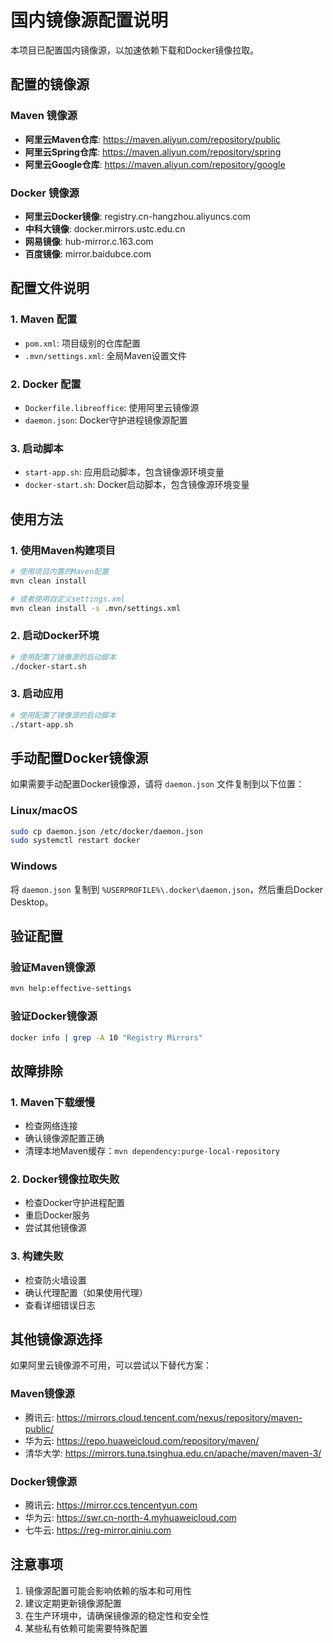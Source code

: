 # 国内镜像源配置说明

本项目已配置国内镜像源，以加速依赖下载和Docker镜像拉取。

## 配置的镜像源

### Maven 镜像源
- **阿里云Maven仓库**: https://maven.aliyun.com/repository/public
- **阿里云Spring仓库**: https://maven.aliyun.com/repository/spring
- **阿里云Google仓库**: https://maven.aliyun.com/repository/google

### Docker 镜像源
- **阿里云Docker镜像**: registry.cn-hangzhou.aliyuncs.com
- **中科大镜像**: docker.mirrors.ustc.edu.cn
- **网易镜像**: hub-mirror.c.163.com
- **百度镜像**: mirror.baidubce.com

## 配置文件说明

### 1. Maven 配置
- `pom.xml`: 项目级别的仓库配置
- `.mvn/settings.xml`: 全局Maven设置文件

### 2. Docker 配置
- `Dockerfile.libreoffice`: 使用阿里云镜像源
- `daemon.json`: Docker守护进程镜像源配置

### 3. 启动脚本
- `start-app.sh`: 应用启动脚本，包含镜像源环境变量
- `docker-start.sh`: Docker启动脚本，包含镜像源环境变量

## 使用方法

### 1. 使用Maven构建项目
```bash
# 使用项目内置的Maven配置
mvn clean install

# 或者使用自定义settings.xml
mvn clean install -s .mvn/settings.xml
```

### 2. 启动Docker环境
```bash
# 使用配置了镜像源的启动脚本
./docker-start.sh
```

### 3. 启动应用
```bash
# 使用配置了镜像源的启动脚本
./start-app.sh
```

## 手动配置Docker镜像源

如果需要手动配置Docker镜像源，请将 `daemon.json` 文件复制到以下位置：

### Linux/macOS
```bash
sudo cp daemon.json /etc/docker/daemon.json
sudo systemctl restart docker
```

### Windows
将 `daemon.json` 复制到 `%USERPROFILE%\.docker\daemon.json`，然后重启Docker Desktop。

## 验证配置

### 验证Maven镜像源
```bash
mvn help:effective-settings
```

### 验证Docker镜像源
```bash
docker info | grep -A 10 "Registry Mirrors"
```

## 故障排除

### 1. Maven下载缓慢
- 检查网络连接
- 确认镜像源配置正确
- 清理本地Maven缓存：`mvn dependency:purge-local-repository`

### 2. Docker镜像拉取失败
- 检查Docker守护进程配置
- 重启Docker服务
- 尝试其他镜像源

### 3. 构建失败
- 检查防火墙设置
- 确认代理配置（如果使用代理）
- 查看详细错误日志

## 其他镜像源选择

如果阿里云镜像源不可用，可以尝试以下替代方案：

### Maven镜像源
- 腾讯云: https://mirrors.cloud.tencent.com/nexus/repository/maven-public/
- 华为云: https://repo.huaweicloud.com/repository/maven/
- 清华大学: https://mirrors.tuna.tsinghua.edu.cn/apache/maven/maven-3/

### Docker镜像源
- 腾讯云: https://mirror.ccs.tencentyun.com
- 华为云: https://swr.cn-north-4.myhuaweicloud.com
- 七牛云: https://reg-mirror.qiniu.com

## 注意事项

1. 镜像源配置可能会影响依赖的版本和可用性
2. 建议定期更新镜像源配置
3. 在生产环境中，请确保镜像源的稳定性和安全性
4. 某些私有依赖可能需要特殊配置


